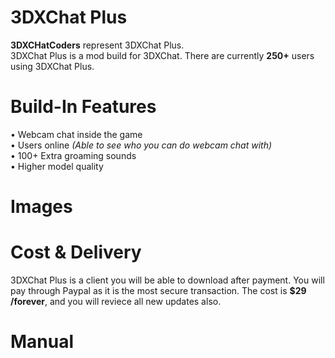 # 3DXChat Plus
<b>3DXCHatCoders</b> represent 3DXChat Plus.<br>
3DXChat Plus is a mod build for 3DXChat. There are currently <b>250+</b> users using 3DXChat Plus.

# Build-In Features

&#8226; Webcam chat inside the game<br>
&#8226; Users online <i>(Able to see who you can do webcam chat with)</i><br>
&#8226; 100+ Extra groaming sounds<br>
&#8226; Higher model quality

# Images

# Cost & Delivery
3DXChat Plus is a client you will be able to download after payment.
You will pay through Paypal as it is the most secure transaction.
The cost is <b>$29 /forever</b>, and you will reviece all new updates also.

# Manual

